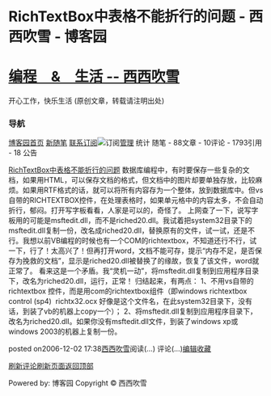 
# RichTextBox中表格不能折行的问题 - 西西吹雪 - 博客园
# [编程　&　生活      --       西西吹雪](https://www.cnblogs.com/watsonyin/)
开心工作，快乐生活  (原创文章，转载请注明出处)

### 导航
[博客园](https://www.cnblogs.com/)[首页](https://www.cnblogs.com/watsonyin/)
[新随笔](https://i.cnblogs.com/EditPosts.aspx?opt=1)
[联系](https://msg.cnblogs.com/send/%E8%A5%BF%E8%A5%BF%E5%90%B9%E9%9B%AA)[订阅](https://www.cnblogs.com/watsonyin/rss)![订阅](//www.cnblogs.com/images/xml.gif)[管理](https://i.cnblogs.com/)
统计
随笔 -		88文章 -		10评论 -		1793引用 -		18
公告

[RichTextBox中表格不能折行的问题](https://www.cnblogs.com/watsonyin/archive/2006/12/02/579943.html)
数据库编程中，有时要保存一些复杂的文档，如果用HTML，可以保存文档的格式，但文档中的图片却要单独存放，比较麻烦。如果用RTF格式的话，就可以将所有内容存为一个整体，放到数据库中。但vs自带的RICHTEXTBOX控件，在处理表格时，如果单元格中的内容太多，不会自动折行，郁闷。打开写字板看看，人家是可以的，奇怪了。
上网查了一下，说写字板用的可能是msftedit.dll，而不是riched20.dll。我试着把system32目录下的msftedit.dll复制一份，改名成riched20.dll，替换原有的文件，试一试，还是不行。我想以前VB编程的时候也有一个COM的richtextbox，不知道还行不行，试一下，行了！太高兴了！但再打开word，文档不能可存，提示“内存不足，是否保存为挽救的文档”，显示是riched20.dll被替换了的缘故，恢复了该文件，word就正常了。
看来这是一个矛盾。我“灵机一动”，将msftedit.dll复制到应用程序目录下，改名为riched20.dll，运行，正常！
归结起来，有两点：
1、不用vs自带的richtextbox 控件，而是用com的richtextbox组件（即windows richtextbox control (sp4)  richtx32.ocx 好像是这个文件名，在此system32目录下，没有话，到装了vb的机器上copy一个）；
2、将msftedit.dll复制到应用程序目录下，改名为riched20.dll。如果你没有msftedit.dll文件，到装了windows xp或windows 2003的机器上复制一份。





posted on2006-12-02 17:38[西西吹雪](https://www.cnblogs.com/watsonyin/)阅读(...) 评论(...)[编辑](https://i.cnblogs.com/EditPosts.aspx?postid=579943)[收藏](#)


[刷新评论](javascript:void(0);)[刷新页面](#)[返回顶部](#top)






Powered by:
博客园
Copyright © 西西吹雪
